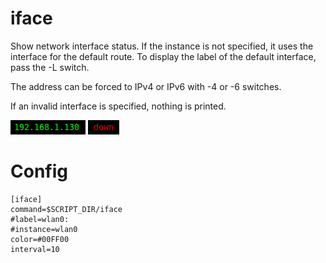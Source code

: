 # iface

Show network interface status.
If the instance is not specified, it uses the interface for the default route.
To display the label of the default interface, pass the -L switch.

The address can be forced to IPv4 or IPv6 with -4 or -6 switches.

If an invalid interface is specified, nothing is printed.


![](iface-up.png)
![](iface-down.png)

# Config

```
[iface]
command=$SCRIPT_DIR/iface
#label=wlan0:
#instance=wlan0
color=#00FF00
interval=10
```
